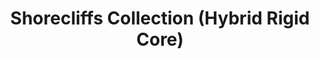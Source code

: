 ﻿---
layout: collection
title: "Shorecliffs Collection (Hybrid Rigid Core)"
collection: "Shorecliffs"
subtype: "hybrid-rigid-core"
---

